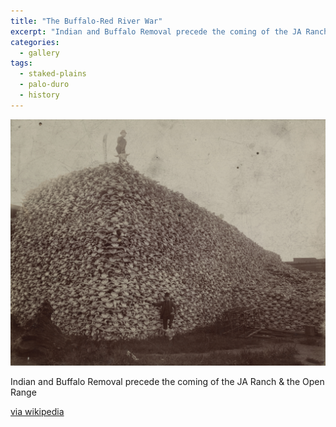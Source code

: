 ```yaml
---
title: "The Buffalo-Red River War"
excerpt: "Indian and Buffalo Removal precede the coming of the JA Ranch & the Open Range"
categories:
  - gallery
tags:
  - staked-plains
  - palo-duro
  - history
---
```

[![Buffalo in 1870](/images/gallery/buffalo_1870.jpg)](/images/gallery/buffalo_1870.jpg)

Indian and Buffalo Removal precede the coming of the JA Ranch & the Open Range

[via wikipedia](https://commons.wikimedia.org/wiki/File:Bison_skull_pile.jpg)
